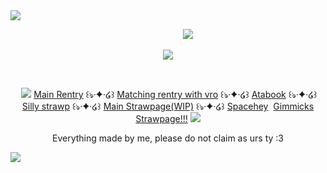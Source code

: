 <div>
<img src ="https://64.media.tumblr.com/04bbfecd48a44be15e277275c1886b65/2bdf54e703a92672-e6/s2048x3072/b79d3896b37b03b0927ed57d34ee45c516947cee.pnj" >
</div>

‎ ‎ ‎ ‎ ‎ ‎ ‎ ‎ ‎ ‎ ‎ ‎‎ ‎ ‎ ‎‎ ‎ ‎‎ ‎ ‎ ‎ ‎ ‎ ‎ ‎ ‎ ‎ ‎ ‎ ‎ ‎ ‎ ‎‎ ‎ ‎ ‎‎ ‎ ‎‎ ‎ ‎ ‎ ‎ ‎ ‎ ‎ ‎ ‎ ‎ ‎ ‎ ‎ ‎ ‎‎ ‎ ‎ ‎‎ ‎ ‎‎ ‎‎ ‎ ‎ ‎ ‎ ‎ ‎ ‎ ‎ ‎ ‎ ‎‎ ‎ ‎ ‎‎ ‎ ‎‎ ‎ ‎ ‎ ‎ ‎ ‎ ‎ ‎ ‎ ‎ ‎ ‎ ‎ ‎ ‎‎ ‎‎ ‎ ‎ ‎ ‎ ‎ ‎ ‎ ‎ ‎ ‎‎ ‎ ‎‎![](https://komarev.com/ghpvc/?username=Sc4r7V4mp1r3&color=242424&style=plastic&label=Sweethearts&abbreviated=true)
<p align ="center"> <img src="https://64.media.tumblr.com/d55e1f6135bff78d9c2e057682575ea1/2bdf54e703a92672-3b/s1280x1920/1bc6aa8405efae97c0ffb7c9511c1986e961bf01.pnj"> </p>

‎<p align = "center"> ‎ ‎‎‎‎<img src = "https://64.media.tumblr.com/940c839b510c10492152fb4703061e6c/2bdf54e703a92672-6d/s100x200/bd029682d65af64347e794171564245c4e21ed09.gifv">‎  ‎‎[Main Rentry](https://rentry.co/iw4nttobeyou) ꒰ঌ·✦·໒꒱ [Matching rentry with vro](https://rentry.co/snake-fangs) ꒰ঌ·✦·໒꒱ [Atabook](https://sc4ryv4mp1r3.atabook.org) ꒰ঌ·✦·໒꒱ [Silly strawp](https://menvro3.straw.page) ꒰ঌ·✦·໒꒱ [Main Strawpage(WIP)](https://straw.page) ꒰ঌ·✦·໒꒱  [Spacehey](https://spacehey.com/sc4ryv4mp1r3)‎ ‎‎‎‎ [Gimmicks Strawpage!!!](https://v4mp1r3.straw.page) ‎‎<img src = "https://64.media.tumblr.com/940c839b510c10492152fb4703061e6c/2bdf54e703a92672-6d/s100x200/bd029682d65af64347e794171564245c4e21ed09.gifv"> </p>
<p align = "center"> Everything made by me, please do not claim as urs ty :3 </p>

<div>
<img src ="https://64.media.tumblr.com/544b4cdfafccfafc480aed94b23eb635/2bdf54e703a92672-6a/s2048x3072/af7200458a5127c88bea4fbc95a8f2c7a6eb360b.pnj" >
</div>
